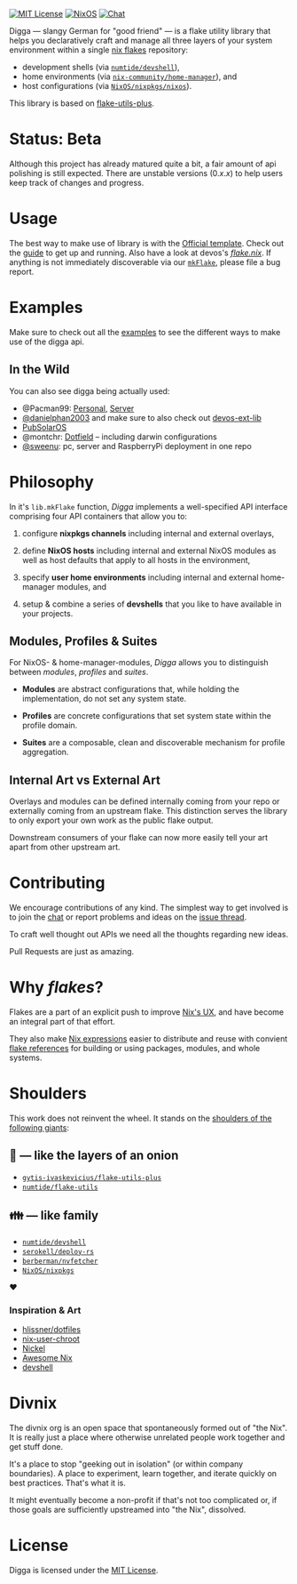 [![MIT License](https://img.shields.io/github/license/divnix/devos)][mit]
[![NixOS](https://img.shields.io/badge/NixOS-unstable-blue.svg?style=flat&logo=NixOS&logoColor=white)](https://nixos.org)
[![Chat](https://img.shields.io/badge/chat-join%20us-brightgreen.svg?style=flat&logo=matrix&logoColor=white)](https://matrix.to/#/#devos:nixos.org)

Digga &mdash; slangy German for "good friend" &mdash; is a flake utility library
that helps you declaratively craft and manage all three layers of your system
environment within a single [nix flakes][flakes] repository:

- development shells (via [`numtide/devshell`][devshell]),
- home environments (via [`nix-community/home-manager`][home-manager]), and
- host configurations (via [`NixOS/nixpkgs/nixos`][nixpkgs]).

This library is based on [flake-utils-plus][].

# Status: Beta

Although this project has already matured quite a bit, a fair amount of api polishing is still
expected. There are unstable versions (0._x_._x_) to help users keep track
of changes and progress.

# Usage

The best way to make use of library is with the [Official template][template].
Check out the [guide](./doc/start/index.md) to get up and running.
Also have a look at devos's [_flake.nix_](./examples/devos/flake.nix).
If anything is not immediately discoverable via our [`mkFlake`][mk-flake], please file a bug report.

# Examples

Make sure to check out all the [examples](./examples) to see the different ways
to make use of the digga api.

## In the Wild

You can also see digga being actually used:

- @Pacman99: [Personal](https://gitlab.com/coffeetables/lower), [Server](https://gitlab.com/coffeetables/myrdd)
- [@danielphan2003](https://github.com/danielphan2003/flk) and make sure to also check out [devos-ext-lib](https://github.com/divnix/devos-ext-lib)
- [PubSolarOS](https://git.sr.ht/~b12f/pub-solar-os)
- @montchr: [Dotfield](https://github.com/montchr/dotfield) – including darwin configurations
- [@sweenu](https://github.com/sweenu/nixfiles): pc, server and RaspberryPi deployment in one repo

# Philosophy

In it's `lib.mkFlake` function, _Digga_ implements a well-specified API
interface comprising four API containers that allow you to:

1. configure **nixpkgs channels** including internal and external overlays,

2. define **NixOS hosts** including internal and external NixOS modules as well as
   host defaults that apply to all hosts in the environment,

3. specify **user home environments** including internal and external home-manager
   modules, and

4. setup & combine a series of **devshells** that you like to have available in
   your projects.

## Modules, Profiles & Suites

For NixOS- & home-manager-modules, _Digga_ allows you to distinguish between
_modules_, _profiles_ and _suites_.

- **Modules** are abstract configurations that, while holding the implementation, do not
  set any system state.

- **Profiles** are concrete configurations that set system state within the profile domain.

- **Suites** are a composable, clean and discoverable mechanism for profile aggregation.

## Internal Art vs External Art

Overlays and modules can be defined internally coming from your repo or externally
coming from an upstream flake. This distinction serves the library to only export
your own work as the public flake output.

Downstream consumers of your flake can now more easily tell your art apart from
other upstream art.

# Contributing

We encourage contributions of any kind. The simplest way to get involved is to
join the [chat][] or report problems and ideas on the [issue thread][issues].

To craft well thought out APIs we need all the thoughts regarding new ideas.

Pull Requests are just as amazing.

# Why _flakes_?

Flakes are a part of an explicit push to improve [Nix's UX](https://github.com/NixOS/nix/blob/master/doc/manual/src/contributing/cli-guideline.md), and have become an integral part of that effort.

They also make [Nix expressions](https://nixos.org/manual/nix/unstable/expressions/expression-syntax.html) easier to distribute and reuse with convient [flake references](https://github.com/NixOS/nix/blob/master/src/nix/flake.md#flake-references) for building or using packages, modules, and whole systems.

# Shoulders

This work does not reinvent the wheel. It stands on the [shoulders of the
following giants][giants]:

## :onion: &mdash; like the layers of an onion

- [`gytis-ivaskevicius/flake-utils-plus`](https://github.com/gytis-ivaskevicius/flake-utils-plus)
- [`numtide/flake-utils`](https://github.com/numtide/flake-utils/)

## :family: &mdash; like family

- [`numtide/devshell`](https://github.com/numtide/devshell)
- [`serokell/deploy-rs`](https://github.com/serokell/deploy-rs)
- [`berberman/nvfetcher`](https://github.com/berberman/nvfetcher)
- [`NixOS/nixpkgs`](https://github.com/NixOS/nixpkgs)

:heart:

### Inspiration & Art

- [hlissner/dotfiles](https://github.com/hlissner/dotfiles)
- [nix-user-chroot](https://github.com/nix-community/nix-user-chroot)
- [Nickel](https://github.com/tweag/nickel)
- [Awesome Nix](https://github.com/nix-community/awesome-nix)
- [devshell](https://github.com/numtide/devshell)

# Divnix

The divnix org is an open space that spontaneously formed out of "the Nix".
It is really just a place where otherwise unrelated people work
together and get stuff done.

It's a place to stop "geeking out in isolation" (or within company boundaries).
A place to experiment, learn together, and iterate quickly on best practices.
That's what it is.

It might eventually become a non-profit if that's not too complicated or, if those
goals are sufficiently upstreamed into "the Nix", dissolved.

# License

Digga is licensed under the [MIT License][mit].

[mk-flake]: ./src/mkFlake
[chat]: https://matrix.to/#/#devos:matrix.org
[devshell]: https://github.com/numtide/devshell
[examples]: https://github.com/divnix/digga/tree/main/examples
[flakes]: https://nixos.wiki/wiki/Flakes
[flake-utils-plus]: https://github.com/gytis-ivaskevicius/flake-utils-plus
[giants]: https://en.wikipedia.org/wiki/Standing_on_the_shoulders_of_giants
[home-manager]: https://github.com/nix-community/home-manager
[issues]: https://github.com/divnix/digga/issues
[mit]: https://mit-license.org
[nix]: https://nixos.org/manual/nix/stable
[nixpkgs]: https://github.com/nixos/nixpkgs
[template]: ./examples/devos
